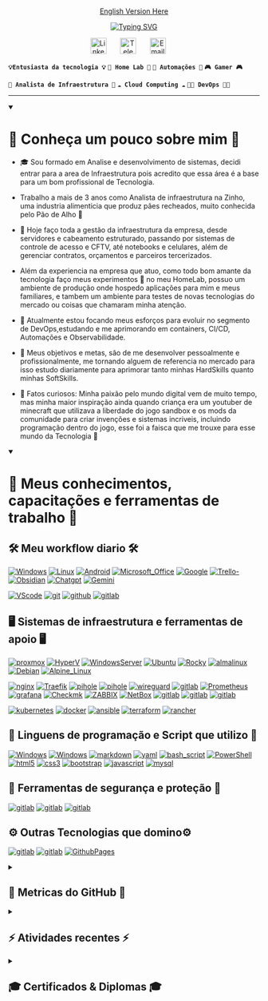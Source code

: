 #
<!--- Links para versões em outros idiomassss -->
<p align="center">
<a href="./docs/readme_en-US.md">English Version Here</a>
</p>

<!-- Escrita feita utilizando o projeto opensource https://readme-typing-svg.demolab.com/demo/ -->
<!--- Nome e empresa -->

<p align="center">
<a href="https://git.io/typing-svg"><img src="https://readme-typing-svg.demolab.com?font=Roboto&size=45&pause=20000&color=B1B1B1FF&background=AB49FF00&center=true&vCenter=true&width=700&lines=Guilherme+Dal+Picolo+Rodrigues;DP+Solu%C3%A7%C3%B5es+%26+Tecnologias" alt="Typing SVG" />
</a>
</p>

<!--- Midias Sociais-->
<!--- Sites usados para icones Flats:
  https://www.flaticon.com/
  https://fontawesome.com/
  https://cdn.icon-icons.com/
  https://icons8.com.br/icons/set/cdn
--->

<p align="center">
  <!--- <a href="https://instagram.com/guidprodrigues"><img width="32px" alt="Instagram" title="Instagram" src="https://cdn-icons-png.flaticon.com/128/174/174855.png"/></a>
  &#8287;&#8287;&#8287;&#8287;&#8287; --->
  <a href="https://www.linkedin.com/in/guidprodrigues/"><img width="32px" alt="LinkedIn" title="LinkedIn" src="https://cdn-icons-png.flaticon.com/128/145/145807.png"/></a>
  &#8287;&#8287;&#8287;&#8287;&#8287;
  <!--- <a href="https://discord.gg/dalpicolo" alt="Discord" title="Discord"><img width="32px" src="https://cdn-icons-png.flaticon.com/128/5968/5968968.png"/></a>
  &#8287;&#8287;&#8287;&#8287;&#8287; --->
  <a href="https://t.me/guidprodrigues"><img width="32px" alt="Telegram" title="Telegram" src="https://cdn-icons-png.flaticon.com/128/5968/5968804.png"></a>
  &#8287;&#8287;&#8287;&#8287;&#8287;
  <a href="mailto:guidprodrigues@outlook.com"><img width="32px" alt="Email" title="Email" src="https://cdn-icons-png.flaticon.com/128/9068/9068642.png"/></a>
  &#8287;&#8287;&#8287;&#8287;&#8287;
  <!--- <a href="https://www.reddit.com/user/Dal_Piccolo/"><img width="32px" alt="Reddit" title="Reddit" src="https://images.icon-icons.com/2389/PNG/96/reddit_logo_icon_144935.png"></a>
  &#8287;&#8287;&#8287;&#8287;&#8287;
  <a href="  "><img width="32px" alt="Linktree" title="Linktree" src="https://simpleicons.org/icons/linktree.svg"></a> --->
</p>

<!--- Tags de Interesses & Estudos -->

**`💡Entusiasta da tecnologia 💡`** **`🧪 Home Lab 🧪`** **`🤖 Automações 🤖`** **`🎮 Gamer 🎮`**

**`💼 Analista de Infraestrutura 💼`** **`☁️ Cloud Computing ☁️`** **` 👨‍💻 DevOps 👨‍💻 `**

---

<details open>
  <summary><h1>🌟 Conheça um pouco sobre mim 🌟</h1></summary>

<!--- Descrição breve sobre mim -->
- 🎓 Sou formado em Analise e desenvolvimento de sistemas, decidi entrar para a area de Infraestrutura pois acredito que essa área é a base para um bom profissional de Tecnologia.
- Trabalho a mais de 3 anos como Analista de infraestrutura na Zinho, uma industria alimenticia que produz pães recheados, muito conhecida pelo Pão de Alho 🥖

- 💼 Hoje faço toda a gestão da infraestrutura da empresa, desde servidores e cabeamento estruturado, passando por sistemas de controle de acesso e CFTV, até notebooks e celulares, além de gerenciar contratos, orçamentos e parceiros tercerizados.

- Além da experiencia na empresa que atuo, como todo bom amante da tecnologia faço meus experimentos 🧪 no meu HomeLab, possuo um ambiente de produção onde hospedo aplicações para mim e meus familiares, e tambem um ambiente para testes de novas tecnologias do mercado ou coisas que chamaram minha atenção.

- 🚩 Atualmente estou focando meus esforços para evoluir no segmento de DevOps,estudando e me aprimorando em containers, CI/CD, Automações e  Observabilidade.

- 🎯 Meus objetivos e metas, são de me desenvolver pessoalmente e profissionalmente, me tornando alguem de referencia no mercado para isso estudo diariamente para aprimorar tanto minhas HardSkills quanto minhas SoftSkills.

- 👀 Fatos curiosos: Minha paixão pelo mundo digital vem de muito tempo, mas minha maior inspiração ainda quando criança era um youtuber de minecraft que utilizava a liberdade do jogo sandbox e os mods da comunidade para criar invenções e sistemas incriveis, incluindo programação dentro do jogo, esse foi a faisca que me trouxe para esse mundo da Tecnologia 🤖

</details>

<details open>
  <summary><h1>💼 Meus conhecimentos, capacitações e ferramentas de trabalho 💼</h1></summary>
  <!-- Badges feitos utilizando o site https://shields.io/badges e utilizando logos e cores do https://simpleicons.org/?q=telegram -->
  <!-- Alguns exemplos prontos podem ser achados em https://github.com/Ileriayo/markdown-badges -->
  <h2> 🛠️ Meu workflow diario 🛠️ </h2>
  <p>
  <a href=""><img alt="Windows" src="https://img.shields.io/badge/Windows%2011-0078D6?&logo=windows&logoColor=white"></a>
  <a href=""><img alt="Linux" src="https://img.shields.io/badge/Linux%20OS-0078D6?&logo=windows&logoColor=white"></a>
  <a href=""><img alt="Android" src="https://img.shields.io/badge/Android%20-0078D6?&logo=windows&logoColor=white"></a>
  <a href=""><img alt="Microsoft_Office" src="https://img.shields.io/badge/Office%20365-D83B01?&logo=microsoft-office&logoColor=white"></a>
  <a href=""><img alt="Google" src="https://img.shields.io/badge/Google%20Workspace-D83B01?&logo=microsoft-office&logoColor=white"></a>
  <a href=""><img alt="Trello-" src="https://img.shields.io/badge/Trello-%23026AA7.svg?&logo=Trello&logoColor=white"></a>
  <a href=""><img alt="Obsidian" src="https://img.shields.io/badge/Obsidian-%23483699.svg?&logo=obsidian&logoColor=white"></a>
  <a href=""><img alt="Chatgpt" src="https://img.shields.io/badge/Chat%20GPT-0078D6?&logo=windows&logoColor=white"></a>
  <a href=""><img alt="Gemini" src="https://img.shields.io/badge/Gemini-0078D6?&logo=windows&logoColor=white"></a>
  
  <a href=""><img alt="VScode" src="https://img.shields.io/badge/Visual%20Studio%20Code-0078d7.svg?&logo=visual-studio-code&logoColor=white"></a>
  <a href=""><img alt="git" src="https://img.shields.io/badge/git-%23F05033.svg?&logo=git&logoColor=white"></a>
  <a href=""><img alt="github" src="https://img.shields.io/badge/github-%23121011.svg?&logo=github&logoColor=white"></a>
  <a href=""><img alt="gitlab" src="https://img.shields.io/badge/gitlab-%23181717.svg?&logo=gitlab&logoColor=white"></a>
  </p>

  <h2> 🖥️ Sistemas de infraestrutura e ferramentas de apoio 🖥️ </h2>
  <p>
  <a href=""><img alt="proxmox" src="https://img.shields.io/badge/proxmox-proxmox?&logo=proxmox&logoColor=%23E57000&labelColor=%232b2a33&color=%232b2a33"></a>
  <a href=""><img alt="HyperV" src="https://img.shields.io/badge/Hyper%20V-0078D6?&logo=windows&logoColor=white"></a>
  <a href=""><img alt="WindowsServer" src="https://img.shields.io/badge/Windows%20Server-0078D6?&logo=windows&logoColor=white"></a>
  <a href=""><img alt="Ubuntu" src="https://img.shields.io/badge/Ubuntu-E95420?&logo=ubuntu&logoColor=white"></a>
  <a href=""><img alt="Rocky" src="https://img.shields.io/badge/-Rocky%20Linux-%2310B981?&logo=rockylinux&logoColor=white"></a>
  <a href=""><img alt="almalinux" src="https://img.shields.io/badge/-almalinux-000000?&logo=almalinux&logoColor=white"></a>
  <a href=""><img alt="Debian" src="https://img.shields.io/badge/Debian-D70A53?e&logo=debian&logoColor=white"></a>
  <a href=""><img alt="Alpine_Linux" src="https://img.shields.io/badge/Alpine_Linux-%230D597F.svg?&logo=alpine-linux&logoColor=white"></a>

  <a href=""><img alt="nginx" src="https://img.shields.io/badge/nginx-%23009639.svg?logo=nginx&logoColor=white"></a>
  <a href=""><img alt="Traefik" src="https://img.shields.io/badge/-Traefik%20Proxy-24A1C1?&logo=traefikproxy&logoColor=white"></a>
  <a href=""><img alt="pihole" src="https://img.shields.io/badge/pihole-%2396060C.svg?&logo=pi-hole&logoColor=white"></a>
  <a href=""><img alt="pihole" src="https://img.shields.io/badge/pihole-%2396060C.svg?&logo=pi-hole&logoColor=white"></a>
  <a href=""><img alt="wireguard" src="https://img.shields.io/badge/wireguard-%2388171A.svg?&logo=wireguard&logoColor=white"></a>
  <a href=""><img alt="gitlab" src="https://img.shields.io/badge/ubiquiti-%230559C9.svg?&logo=ubiquiti&logoColor=white"></a>
  <a href=""><img alt="Prometheus" src="https://img.shields.io/badge/Prometheus-E6522C?&logo=Prometheus&logoColor=white"></a>
  <a href=""><img alt="grafana" src="https://img.shields.io/badge/grafana-%23F46800.svg?&logo=grafana&logoColor=white"></a>
  <a href=""><img alt="Checkmk" src="https://img.shields.io/badge/-Checkmk-15D1A0?&logo=checkmk&logoColor=white"></a>
  <a href=""><img alt="ZABBIX" src="https://img.shields.io/badge/ZABBIX-ZABBIX?color=%23D52B1E"></a>
  <a href=""><img alt="NetBox" src="https://img.shields.io/badge/NetBox-NetBox?color=%23019B8F"></a>
  <a href=""><img alt="gitlab" src="https://img.shields.io/badge/-GLPI-005CED?&logo=GLPI&logoColor=white"></a>
  <a href=""><img alt="gitlab" src="https://img.shields.io/badge/wiki.js-%231976D2.svg?&logo=wikidotjs&logoColor=white)"></a>
  <a href=""><img alt="gitlab" src="https://img.shields.io/badge/Next%20Cloud-0B94DE?&logo=nextcloud&logoColor=white"></a>

  <a href=""><img alt="kubernetes" src="https://img.shields.io/badge/kubernetes-%23326ce5.svg?&logo=kubernetes&logoColor=white"></a>
  <a href=""><img alt="docker" src="https://img.shields.io/badge/docker-%230db7ed.svg?&logo=docker&logoColor=white"></a>
  <a href=""><img alt="ansible" src="https://img.shields.io/badge/ansible-%231A1918.svg?&logo=ansible&logoColor=white"></a>
  <a href=""><img alt="terraform" src="https://img.shields.io/badge/terraform-%235835CC.svg?&logo=terraform&logoColor=white"></a>
  <a href=""><img alt="rancher" src="https://img.shields.io/badge/rancher-%230075A8.svg?&logo=rancher&logoColor=white"></a>
  
  </p>

  <h2> 📜 Linguens de programação e Script que utilizo 📜 </h2>
  <p>
  <a href=""><img alt="Windows" src="https://img.shields.io/badge/Power%20Automate-0078D6?&logo=windows&logoColor=white"></a>
  <a href=""><img alt="Windows" src="https://img.shields.io/badge/Power%20Apps-A435F0?&logo=windows&logoColor=white"></a>
  <a href="https://github.com/search?q=user%3Aguidprodrigues+language%3AMarkdown&type=code"><img alt="markdown" src="https://img.shields.io/badge/markdown-%23000000.svg?&logo=markdown&logoColor=white"></a>
  <a href="https://github.com/search?q=user%3Aguidprodrigues+language%3AYaml&type=code"><img alt="yaml" src="https://img.shields.io/badge/yaml-%23ffffff.svg?&logo=yaml&logoColor=151515"></a>
  <a href=""><img alt="bash_script" src="https://img.shields.io/badge/bash_script-%23121011.svg?&logo=gnu-bash&logoColor=white"></a>
  <a href=""><img alt="PowerShell" src="https://img.shields.io/badge/PowerShell-%235391FE.svg?&logo=powershell&logoColor=white"></a>
  <a href=""><img alt="html5" src="https://img.shields.io/badge/html5-%23E34F26.svg?&logo=html5&logoColor=white"></a>
  <a href=""><img alt="css3" src="https://img.shields.io/badge/css3-%231572B6.svg?&logo=css3&logoColor=white"></a>
  <a href=""><img alt="bootstrap" src="https://img.shields.io/badge/bootstrap-%238511FA.svg?&logo=bootstrap&logoColor=white"></a>
  <!--- <a href="  "><img alt="gitlab" src="https://img.shields.io/badge/sass-CC6699.svg?&logo=sass&logoColor=white"></a>
  <a href="  "><img alt="gitlab" src="https://img.shields.io/badge/tailwindcss-%2338B2AC.svg?&logo=tailwind-css&logoColor=white"></a>
  <a href="  "><img alt="gitlab" src="https://img.shields.io/badge/-Storybook-FF4785?&logo=storybook&logoColor=white"></a>
  <a href="  "><img alt="gitlab" src="https://img.shields.io/badge/figma-%23F24E1E.svg?&logo=figma&logoColor=white"></a> -->  
  <a href=""><img alt="javascript" src="https://img.shields.io/badge/javascript-%23323330.svg?&logo=javascript&logoColor=%23F7DF1E"></a>
  <a href=""><img alt="mysql" src="https://img.shields.io/badge/mysql-4479A1.svg?&logo=mysql&logoColor=white"></a>
  <!--- <a href="  "><img alt="gitlab" src="https://img.shields.io/badge/python-3670A0?&logo=python&logoColor=ffdd54"></a>
  <a href="  "><img alt="gitlab" src="https://img.shields.io/badge/PHP-777BB4?&logo=php&logoColor=ffdd54"></a> --->
  </p>

  <h2> 🔐 Ferramentas de segurança e proteção 🔐 </h2>
  <p>
  <a href=""><img alt="gitlab" src="https://img.shields.io/badge/-Fortgate%20Firewall%20Borda-EE3124?&logo=fortinet&logoColor=white"></a>
  <a href=""><img alt="gitlab" src="https://img.shields.io/badge/-Kaspersky%20Endpoint-006D5C?&logo=kaspersky&logoColor=white"></a>
  <a href=""><img alt="gitlab" src="https://img.shields.io/badge/-apache%20guacamole-578B34?&logo=apacheguacamole&logoColor=white"></a>
  </p>

  <h2> ⚙️ Outras Tecnologias que domino⚙️</h2>
  <p>
  <a href=""><img alt="gitlab" src="https://img.shields.io/badge/zigbee-%23EB0443.svg?&logo=zigbee&logoColor=white"></a>
  <a href=""><img alt="gitlab" src="https://img.shields.io/badge/home%20assistant-%2341BDF5.svg?&logo=home-assistant&logoColor=white"></a>
  <a href=""><img alt="GithubPages" src="https://img.shields.io/badge/github%20pages-121013?&logo=github&logoColor=white"></a>
  </p>
</details>

<details>
  <summary><h2>🔶 Metricas do GitHub 🔶</h2></summary>
    <h3>🔥 Commit Streak 🔥 </h3>
  <!-- Feito usando o repo opensource - https://github.com/DenverCoder1/github-readme-streak-stats -->
  <p>
    <a href="https://github.com/guidprodrigues/github-readme-streak-stats">
      <!-- Use https://streak-stats.demolab.com ou crie sua propria instancia - veja https://git.io/streak-stats para mais informações -->
      <img title="🔥 Get streak stats for your profile at git.io/streak-stats" alt="DenverCoder1's streak" src="https://github-readme-streak-stats-eight.vercel.app/?user=guidprodrigues&theme=monokai-metallian&hide_border=true&short_numbers=true"/>
    </a>
  </p>
    <h3>🌟 Status do Perfil do Github 🌟</h3>
  <!-- Veja o repositorio https://github.com/anuraghazra/github-readme-stats para referencia -->
  <img alt="DenverCoder1's Github Stats" src="https://github-readme-stats-one-sigma-63.vercel.app/api/?username=guidprodrigues&show_icons=true&include_all_commits=true&count_private=true&theme=react&hide_border=true&bg_color=1F222E&title_color=F85D7F&icon_color=F8D866" height="192px"/>
  <img alt="DenverCoder1's Top Languages" src="https://github-readme-stats-one-sigma-63.vercel.app/api/top-langs/?username=guidprodrigues&langs_count=8&layout=compact&theme=react&hide_border=true&bg_color=1F222E&title_color=F85D7F&icon_color=F8D866&hide=Jupyter%20Notebook,Roff" height="192px"/>
  <br/>
  <!-- Veja o repositorio https://github.com/ashutosh00710/github-readme-activity-graph para mais informações -->
  <a href="https://github.com/guidprodrigues/github-readme-activity-graph"><img alt="DenverCoder1's Activity Graph" src="https://github-readme-activity-graph.vercel.app/graph/?username=guidprodrigues&bg_color=1F222E&color=F8D866&line=F85D7F&point=FFFFFF&hide_border=true" /></a>
  <br/>
  <!--- Incorporar uma seção com as atividades recentes usando o repositorio abaixo como inspiração --->
  <!-- Veja o repositorio https://github.com/jamesgeorge007/github-activity-readme para mais informações -->
</details>

<details>
  <summary><h2>⚡ Atividades recentes ⚡</h2></summary>
    <!--START_SECTION:activity-->

1. 🗣 Commented on [#3957](https://github.com/hoppscotch/hoppscotch/issues/3957#issuecomment-2990131749) in [hoppscotch/hoppscotch](https://github.com/hoppscotch/hoppscotch)
2. 🔒 Closed issue [#3957](https://github.com/hoppscotch/hoppscotch/issues/3957) in [hoppscotch/hoppscotch](https://github.com/hoppscotch/hoppscotch)
3. 🎉 Merged PR [#5174](https://github.com/hoppscotch/hoppscotch/pull/5174) in [hoppscotch/hoppscotch](https://github.com/hoppscotch/hoppscotch)
4. 🚀 Published release [2025.5.3](https://github.com/hoppscotch/hoppscotch/releases/tag/2025.5.3) in [hoppscotch/hoppscotch](https://github.com/hoppscotch/hoppscotch)
5. 🎉 Merged PR [#5170](https://github.com/hoppscotch/hoppscotch/pull/5170) in [hoppscotch/hoppscotch](https://github.com/hoppscotch/hoppscotch)

<!--END_SECTION:activity-->
</details>

<details>
  <summary><h2>🎓 Certificados & Diplomas 🎓</h2></summary>
  <!--- Certificados e Diplomas -->

> Clique nos icones para ver os certificados e diplomas dos cursos concluidos

  <p>
  <a href=""><img alt="Udemy" src="https://img.shields.io/badge/Udemy-A435F0?&logo=Udemy&logoColor=white" width="130px" height="50px" ></a>
  &#8287;&#8287;&#8287;&#8287;&#8287;
  <a href=""><img alt="Alura" src="https://img.shields.io/badge/Alura%20-%20Alura?logo=alamy&logoColor=%235B69C2&color=%23000000" width="130px" height="50px"></a>
  &#8287;&#8287;&#8287;&#8287;&#8287;
  </p>

> Abaixo confira minhas certificações

<h3> Certificados conquistados </h3>
  <a href="https://git.io/typing-svg"><img src="https://readme-typing-svg.demolab.com?font=Roboto&size=25&pause=20000&color=B1B1B1&center=true&vCenter=true&height=75&lines=Trabalhando+nas+certifica%C3%A7%C3%B5es+..." alt="Typing SVG" /></a>
  <!--- <a href="" title="Titulo"><img src="" alt="WIP" width="100px" height="100px" /></a> --->

</details>

<!--- Adicionar PINs com os projetos que contribui, e meus TOP`projetos Opensource --->
<!--- Inspirações no Repositorio do https://github.com/DenverCoder1/DenverCoder1/blob/main/README.md --->
